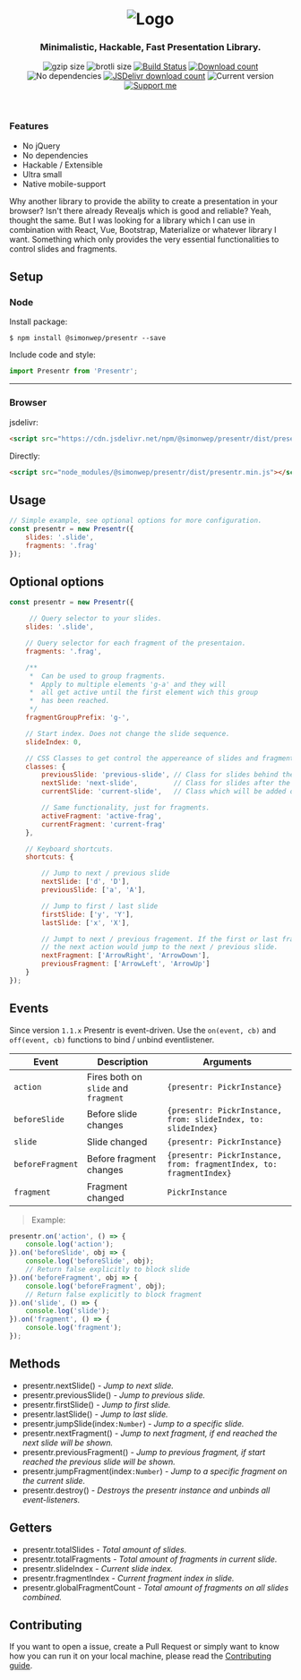<h1 align="center">
    <img src="logo.png" alt="Logo">
</h1>

<h3 align="center">
    Minimalistic, Hackable, Fast Presentation Library.
</h3>


<p align="center">
  <img alt="gzip size" src="https://img.badgesize.io/https://raw.githubusercontent.com/Simonwep/presentr/master/dist/presentr.min.js?compression=gzip&style=flat-square">
  <img alt="brotli size" src="https://img.badgesize.io/https://raw.githubusercontent.com/Simonwep/presentr/master/dist/presentr.min.js?compression=brotli&style=flat-square">
  <a href="https://travis-ci.org/Simonwep/presentr"><img
     alt="Build Status"
     src="https://img.shields.io/travis/Simonwep/presentr.svg?style=popout-square"></a>
  <a href="https://www.npmjs.com/package/@simonwep/presentr"><img
     alt="Download count"
     src="https://img.shields.io/npm/dm/@simonwep/presentr.svg?style=popout-square"></a>
  <img alt="No dependencies" src="https://img.shields.io/badge/dependencies-none-27ae60.svg?style=popout-square">
  <a href="https://www.jsdelivr.com/package/npm/@simonwep/presentr"><img
     alt="JSDelivr download count"
     src="https://data.jsdelivr.com/v1/package/npm/@simonwep/presentr/badge"></a>
  <img alt="Current version"
       src="https://img.shields.io/github/tag/Simonwep/presentr.svg?color=3498DB&label=version&style=flat-square">
  <a href="https://www.patreon.com/simonwep"><img
     alt="Support me"
     src="https://img.shields.io/badge/patreon-support-3498DB.svg?style=popout-square"></a>
</p>

<br>

### Features
* No jQuery
* No dependencies
* Hackable / Extensible
* Ultra small
* Native mobile-support

Why another library to provide the ability to create a presentation in your browser?
Isn't there already Revealjs which is good and reliable?
Yeah, thought the same. But I was looking for a library which I can use in combination with React, Vue, Bootstrap, Materialize or whatever library I want.
Something which only provides the very essential functionalities to control slides and fragments.

## Setup

### Node
Install package:
```shell
$ npm install @simonwep/presentr --save
```

Include code and style:
```js
import Presentr from 'Presentr';
```
---
### Browser

jsdelivr:
```html
<script src="https://cdn.jsdelivr.net/npm/@simonwep/presentr/dist/presentr.min.js"></script>
```

Directly:
```html
<script src="node_modules/@simonwep/presentr/dist/presentr.min.js"></script>
```

## Usage
```javascript
// Simple example, see optional options for more configuration.
const presentr = new Presentr({
    slides: '.slide',
    fragments: '.frag'
});
```

## Optional options
```javascript
const presentr = new Presentr({

     // Query selector to your slides.
    slides: '.slide',

    // Query selector for each fragment of the presentaion.
    fragments: '.frag',

    /**
     *  Can be used to group fragments.
     *  Apply to multiple elements 'g-a' and they will 
     *  all get active until the first element wich this group 
     *  has been reached.
     */
    fragmentGroupPrefix: 'g-',

    // Start index. Does not change the slide sequence.
    slideIndex: 0,

    // CSS Classes to get control the appereance of slides and fragments
    classes: {
        previousSlide: 'previous-slide', // Class for slides behind the current one
        nextSlide: 'next-slide',         // Class for slides after the current one
        currentSlide: 'current-slide',   // Class which will be added only to the current slide.

        // Same functionality, just for fragments.
        activeFragment: 'active-frag',
        currentFragment: 'current-frag'
    },

    // Keyboard shortcuts.
    shortcuts: {

        // Jump to next / previous slide
        nextSlide: ['d', 'D'],
        previousSlide: ['a', 'A'],

        // Jump to first / last slide
        firstSlide: ['y', 'Y'],
        lastSlide: ['x', 'X'],

        // Jumpt to next / previous fragement. If the first or last fragment is reached,
        // the next action would jump to the next / previous slide.
        nextFragment: ['ArrowRight', 'ArrowDown'],
        previousFragment: ['ArrowLeft', 'ArrowUp']
    }
});
```

## Events
Since version `1.1.x` Presentr is event-driven. Use the `on(event, cb)` and `off(event, cb)` functions to bind / unbind eventlistener.

| Event      | Description | Arguments |
| -------------- | ----------- | ----------- | 
| `action`       | Fires both on `slide` and `fragment` | `{presentr: PickrInstance}` |
| `beforeSlide`  | Before slide changes | `{presentr: PickrInstance, from: slideIndex, to: slideIndex}` |
| `slide`        | Slide changed | `{presentr: PickrInstance}` |
| `beforeFragment` | Before fragment changes | `{presentr: PickrInstance, from: fragmentIndex, to: fragmentIndex}` |
| `fragment`     | Fragment changed | `PickrInstance` |

> Example:
```js
presentr.on('action', () => {
    console.log('action');
}).on('beforeSlide', obj => {
    console.log('beforeSlide', obj);
    // Return false explicitly to block slide
}).on('beforeFragment', obj => {
    console.log('beforeFragment', obj);
    // Return false explicitly to block fragment
}).on('slide', () => {
    console.log('slide');
}).on('fragment', () => {
    console.log('fragment');
});
```

## Methods
* presentr.nextSlide() _- Jump to next slide._
* presentr.previousSlide() _- Jump to previous slide._
* presentr.firstSlide() _- Jump to first slide._
* presentr.lastSlide() _- Jump to last slide._
* presentr.jumpSlide(index`:Number`) _- Jump to a specific slide._
* presentr.nextFragment() _- Jump to next fragment, if end reached the next slide will be shown._
* presentr.previousFragment() _- Jump to previous fragment, if start reached the previous slide will be shown._
* presentr.jumpFragment(index`:Number`) _- Jump to a specific fragment on the current slide._
* presentr.destroy() _- Destroys the presentr instance and unbinds all event-listeners._

## Getters
* presentr.totalSlides _- Total amount of slides._
* presentr.totalFragments _- Total amount of fragments in current slide._
* presentr.slideIndex _- Current slide index._
* presentr.fragmentIndex _- Current fragment index in slide._
* presentr.globalFragmentCount _- Total amount of fragments on all slides combined._

## Contributing
If you want to open a issue, create a Pull Request or simply want to know how you can run it on your local machine, please read the [Contributing guide](https://github.com/Simonwep/presentr/blob/master/.github/CONTRIBUTING.md).
